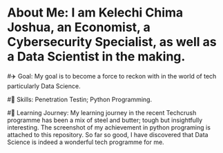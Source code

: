 # About Me: I am Kelechi Chima Joshua, an Economist, a Cybersecurity Specialist, as well as a Data Scientist in the making.


#✈️ Goal: My goal is to become a force to reckon with in the world of tech particularly Data Science.



#🏺 Skills: Penetration Testin; Python Programming.



#🦋 Learning Journey: My learning journey in the recent Techcrush programme has been a mix of steel and butter; tough but insightfully interesting. The screenshot of my achievement in python programing is attached to this repository. So far so good, I have discovered that Data Science is indeed a wonderful tech programme for me.
